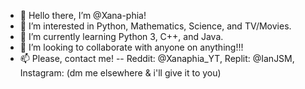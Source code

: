 - 👋 Hello there, I’m @Xana-phia!
- 👀 I’m interested in Python, Mathematics, Science, and TV/Movies.
- 🌱 I’m currently learning Python 3, C++, and Java.
- 💞️ I’m looking to collaborate with anyone on anything!!!
- 📫 Please, contact me! --  Reddit: @Xanaphia_YT,  Replit: @IanJSM,  Instagram: (dm me elsewhere & i'll give it to you)

